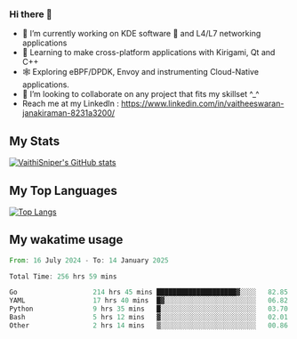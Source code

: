 ### Hi there 👋

- 🔭 I’m currently working on KDE software 💓 and L4/L7 networking applications 
- 📖 Learning to make cross-platform applications with Kirigami, Qt and C++
- 🕸️ Exploring eBPF/DPDK, Envoy and instrumenting Cloud-Native applications. 
- 👯 I’m looking to collaborate on any project that fits my skillset ^_^
- Reach me at my LinkedIn : https://www.linkedin.com/in/vaitheeswaran-janakiraman-8231a3200/

## My Stats
[![VaithiSniper's GitHub stats](https://github-readme-stats.vercel.app/api?username=VaithiSniper&hide=stars&theme=radical)](https://github.com/anuraghazra/github-readme-stats)

## My Top Languages

[![Top Langs](https://github-readme-stats.vercel.app/api/top-langs/?username=VaithiSniper&layout=compact)](https://github.com/anuraghazra/github-readme-stats)

## My wakatime usage

<!--START_SECTION:waka-->

```rust
From: 16 July 2024 - To: 14 January 2025

Total Time: 256 hrs 59 mins

Go                   214 hrs 45 mins ████████████████████▓░░░░   82.85 %
YAML                 17 hrs 40 mins  █▓░░░░░░░░░░░░░░░░░░░░░░░   06.82 %
Python               9 hrs 35 mins   █░░░░░░░░░░░░░░░░░░░░░░░░   03.70 %
Bash                 5 hrs 12 mins   ▓░░░░░░░░░░░░░░░░░░░░░░░░   02.01 %
Other                2 hrs 14 mins   ▒░░░░░░░░░░░░░░░░░░░░░░░░   00.86 %
```

<!--END_SECTION:waka-->
